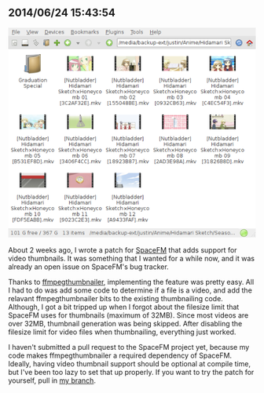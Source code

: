 ## 2014/06/24 15:43:54

![screenshot of SpaceFM using ffmpegthumbnailer](images/spacefm_videothumbs.png)

About 2 weeks ago, I wrote a patch for [SpaceFM](http://ignorantguru.github.io/spacefm/) that adds support for video thumbnails. It was something that I wanted for a while now, and it was already an open issue on SpaceFM's bug tracker.

Thanks to [ffmpegthumbnailer](https://code.google.com/p/ffmpegthumbnailer/), implementing the feature was pretty easy. All I had to do was add some code to determine if a file is a video, and add the relavant ffmpegthumbnailer bits to the existing thumbnailing code. Although, I got a bit tripped up when I forgot about the filesize limit that SpaceFM uses for thumbnails (maximum of 32MB). Since most videos are over 32MB, thumbnail generation was being skipped. After disabling the filesize limit for video files when thumbnailing, everything just worked.

I haven't submitted a pull request to the SpaceFM project yet, because my code makes ffmpegthumbnailer a required dependency of SpaceFM. Ideally, having video thumbnail support should be optional at compile time, but I've been too lazy to set that up properly. If you want to try the patch for yourself, pull in [my branch](https://github.com/dorkster/spacefm/tree/video-thumbnails).
